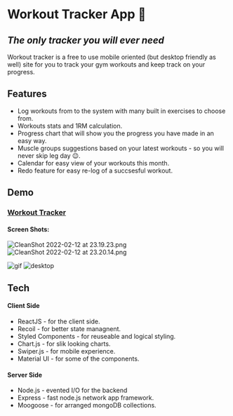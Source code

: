 # Workout Tracker App 💪
## _The only tracker you will ever need_


Workout tracker is a free to use mobile oriented (but desktop friendly as well) site for you to
track your gym workouts and keep track on your progress.

## Features

- Log workouts from to the system with many built in exercises to choose from.
- Workouts stats and 1RM calculation.
- Progress chart that will show you the progress you have made in an easy way.
- Muscle groups suggestions based on your latest workouts - so you will never skip leg day 😉.
- Calendar for easy view of your workouts this month.
- Redo feature for easy re-log of a succsesful workout.

## Demo
### [Workout Tracker](https://workout-tracker-sa.netlify.app/)
#### Screen Shots: 
![CleanShot 2022-02-12 at 23.19.23.png](https://www.dropbox.com/s/c137018y2swfz0r/CleanShot%202022-02-12%20at%2023.19.23.png?dl=0&raw=1)     ![CleanShot 2022-02-12 at 23.20.14.png](https://www.dropbox.com/s/dw7j4i6js1l4lzb/CleanShot%202022-02-12%20at%2023.20.14.png?dl=0&raw=1)

![gif](https://www.dropbox.com/s/gi5dra8d0hw1fbz/ezgif.com-gif-maker%20%282%29.gif?dl=0&raw=1)
![desktop](https://www.dropbox.com/s/uo18fdvrhlkmtii/12%20copy.png?dl=0&raw=1)



## Tech

####  Client Side
- ReactJS - for the client side.
- Recoil - for better state managnent.
- Styled Components - for reuseable and logical styling.
- Chart.js - for slik looking charts.
- Swiper.js - for mobile experience.
- Material UI - for some of the components.

####  Server Side
- Node.js - evented I/O for the backend
- Express - fast node.js network app framework.
- Moogoose - for arranged mongoDB collections.




